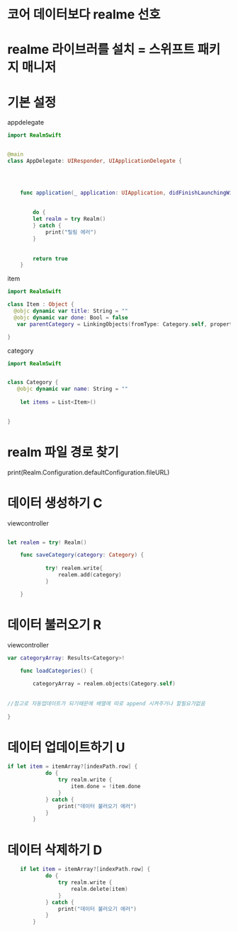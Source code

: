 # 코어 데이터보다 realme 선호


# realme 라이브러를 설치 = 스위프트 패키지 매니저

# 기본 설정
appdelegate
```swift
import RealmSwift


@main
class AppDelegate: UIResponder, UIApplicationDelegate {



     
    func application(_ application: UIApplication, didFinishLaunchingWithOptions launchOptions: [UIApplication.LaunchOptionsKey: Any]?) -> Bool {
        
        
        do {
        let realm = try Realm()
        } catch {
            print("릴림 에러")
        }
        
        
        return true
    }
 ```
 item
 ```swift
import RealmSwift

class Item : Object {
   @objc dynamic var title: String = ""
   @objc dynamic var done: Bool = false
    var parentCategory = LinkingObjects(fromType: Category.self, property: "items")

}
```   
category
```swift
import RealmSwift


class Category {
   @objc dynamic var name: String = ""
    
    let items = List<Item>()
    

}
```
# realm 파일 경로 찾기
print(Realm.Configuration.defaultConfiguration.fileURL)


# 데이터 생성하기 C
viewcontroller

```swift

let realem = try! Realm()

    func saveCategory(category: Category) {
        
            try! realem.write{
                realem.add(category)
            }

    }
```

# 데이터 불러오기 R
viewcontroller

```swift
var categoryArray: Results<Category>!

    func loadCategories() {
        
        categoryArray = realem.objects(Category.self)
        
        
//참고로 자동업데이트가 되기때문에 배열에 따로 append 시켜주거나 할필요가없음
        
}
```

# 데이터 업데이트하기 U
```swift
if let item = itemArray?[indexPath.row] {
            do {
                try realm.write {
                    item.done = !item.done
                }
            } catch {
                print("데이터 불러오기 에러")
            }
        }
```


# 데이터 삭제하기 D
```swift
    if let item = itemArray?[indexPath.row] {
            do {
                try realm.write {
                    realm.delete(item)
                }
            } catch {
                print("데이터 불러오기 에러")
            }
        }

```
